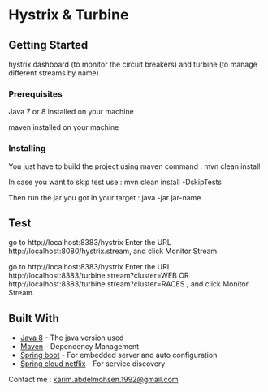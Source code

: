 # Hystrix & Turbine


## Getting Started

hystrix dashboard (to monitor the circuit breakers) and turbine (to manage different streams by name)

### Prerequisites

Java 7 or 8 installed on your machine

maven installed on your machine

### Installing

You just have to build the project using maven command : mvn clean install

In case you want to skip test use : mvn clean install -DskipTests

Then run the jar you got in your target : java -jar jar-name

## Test

go to http://localhost:8383/hystrix
Enter the URL http://localhost:8080/hystrix.stream, and click Monitor Stream.

go to http://localhost:8383/hystrix
Enter the URL http://localhost:8383/turbine.stream?cluster=WEB OR http://localhost:8383/turbine.stream?cluster=RACES  , and click Monitor Stream.

## Built With

* [Java 8](http://www.oracle.com/technetwork/java/javase/overview/java8-2100321.html) - The java version used
* [Maven](https://maven.apache.org/) - Dependency Management
* [Spring boot](https://projects.spring.io/spring-boot/) - For embedded server and auto configuration
* [Spring cloud netflix](https://cloud.spring.io/spring-cloud-netflix/) - For service discovery

Contact me : karim.abdelmohsen.1992@gmail.com